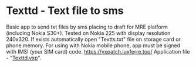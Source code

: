 # Texttd - Text file to sms
Basic app to send txt files by sms placing to draft for MRE platform (including Nokia S30+). Tested on Nokia 225 with display resolution 240x320. If exists automatically open "Textts.txt" file on storage card or phone memory.
For using with Nokia mobile phone, app must be signed with IMSI (your SIM card) code.
https://vxpatch.luxferre.top/
Application file - "[Texttd.vxp](https://github.com/RDZDX/textts/blob/main/Texttd.vxp?raw=true)".
